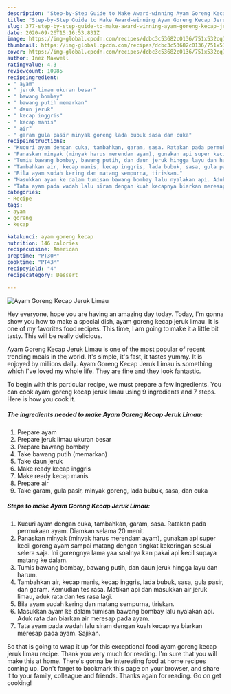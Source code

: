```yaml
---
description: "Step-by-Step Guide to Make Award-winning Ayam Goreng Kecap Jeruk Limau"
title: "Step-by-Step Guide to Make Award-winning Ayam Goreng Kecap Jeruk Limau"
slug: 377-step-by-step-guide-to-make-award-winning-ayam-goreng-kecap-jeruk-limau
date: 2020-09-26T15:16:53.831Z
image: https://img-global.cpcdn.com/recipes/dcbc3c53682c0136/751x532cq70/ayam-goreng-kecap-jeruk-limau-foto-resep-utama.jpg
thumbnail: https://img-global.cpcdn.com/recipes/dcbc3c53682c0136/751x532cq70/ayam-goreng-kecap-jeruk-limau-foto-resep-utama.jpg
cover: https://img-global.cpcdn.com/recipes/dcbc3c53682c0136/751x532cq70/ayam-goreng-kecap-jeruk-limau-foto-resep-utama.jpg
author: Inez Maxwell
ratingvalue: 4.3
reviewcount: 10985
recipeingredient:
- " ayam"
- " jeruk limau ukuran besar"
- " bawang bombay"
- " bawang putih memarkan"
- " daun jeruk"
- " kecap inggris"
- " kecap manis"
- " air"
- " garam gula pasir minyak goreng lada bubuk sasa dan cuka"
recipeinstructions:
- "Kucuri ayam dengan cuka, tambahkan, garam, sasa. Ratakan pada permukaan ayam. Diamkan selama 20 menit."
- "Panaskan minyak (minyak harus merendam ayam), gunakan api super kecil goreng ayam sampai matang dengan tingkat kekeringan sesuai selera saja. Ini gorengnya lama yaa soalnya kan pakai api kecil supaya matang ke dalam."
- "Tumis bawang bombay, bawang putih, dan daun jeruk hingga layu dan harum."
- "Tambahkan air, kecap manis, kecap inggris, lada bubuk, sasa, gula pasir, dan garam. Kemudian tes rasa. Matikan api dan masukkan air jeruk limau, aduk rata dan tes rasa lagi."
- "Bila ayam sudah kering dan matang sempurna, tiriskan."
- "Masukkan ayam ke dalam tumisan bawang bombay lalu nyalakan api. Aduk rata dan biarkan air meresap pada ayam."
- "Tata ayam pada wadah lalu siram dengan kuah kecapnya biarkan meresap pada ayam. Sajikan."
categories:
- Recipe
tags:
- ayam
- goreng
- kecap

katakunci: ayam goreng kecap 
nutrition: 146 calories
recipecuisine: American
preptime: "PT30M"
cooktime: "PT43M"
recipeyield: "4"
recipecategory: Dessert

---
```



![Ayam Goreng Kecap Jeruk Limau](https://img-global.cpcdn.com/recipes/dcbc3c53682c0136/751x532cq70/ayam-goreng-kecap-jeruk-limau-foto-resep-utama.jpg)

Hey everyone, hope you are having an amazing day today. Today, I'm gonna show you how to make a special dish, ayam goreng kecap jeruk limau. It is one of my favorites food recipes. This time, I am going to make it a little bit tasty. This will be really delicious.



Ayam Goreng Kecap Jeruk Limau is one of the most popular of recent trending meals in the world. It's simple, it's fast, it tastes yummy. It is enjoyed by millions daily. Ayam Goreng Kecap Jeruk Limau is something which I've loved my whole life. They are fine and they look fantastic.


To begin with this particular recipe, we must prepare a few ingredients. You can cook ayam goreng kecap jeruk limau using 9 ingredients and 7 steps. Here is how you cook it.

<!--inarticleads1-->

##### The ingredients needed to make Ayam Goreng Kecap Jeruk Limau:

1. Prepare  ayam
1. Prepare  jeruk limau ukuran besar
1. Prepare  bawang bombay
1. Take  bawang putih (memarkan)
1. Take  daun jeruk
1. Make ready  kecap inggris
1. Make ready  kecap manis
1. Prepare  air
1. Take  garam, gula pasir, minyak goreng, lada bubuk, sasa, dan cuka




<!--inarticleads2-->

##### Steps to make Ayam Goreng Kecap Jeruk Limau:

1. Kucuri ayam dengan cuka, tambahkan, garam, sasa. Ratakan pada permukaan ayam. Diamkan selama 20 menit.
1. Panaskan minyak (minyak harus merendam ayam), gunakan api super kecil goreng ayam sampai matang dengan tingkat kekeringan sesuai selera saja. Ini gorengnya lama yaa soalnya kan pakai api kecil supaya matang ke dalam.
1. Tumis bawang bombay, bawang putih, dan daun jeruk hingga layu dan harum.
1. Tambahkan air, kecap manis, kecap inggris, lada bubuk, sasa, gula pasir, dan garam. Kemudian tes rasa. Matikan api dan masukkan air jeruk limau, aduk rata dan tes rasa lagi.
1. Bila ayam sudah kering dan matang sempurna, tiriskan.
1. Masukkan ayam ke dalam tumisan bawang bombay lalu nyalakan api. Aduk rata dan biarkan air meresap pada ayam.
1. Tata ayam pada wadah lalu siram dengan kuah kecapnya biarkan meresap pada ayam. Sajikan.




So that is going to wrap it up for this exceptional food ayam goreng kecap jeruk limau recipe. Thank you very much for reading. I'm sure that you will make this at home. There's gonna be interesting food at home recipes coming up. Don't forget to bookmark this page on your browser, and share it to your family, colleague and friends. Thanks again for reading. Go on get cooking!
